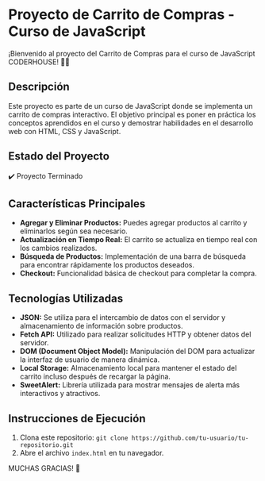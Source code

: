 # Proyecto de Carrito de Compras - Curso de JavaScript

¡Bienvenido al proyecto del Carrito de Compras para el curso de JavaScript CODERHOUSE! 🛒🚀

## Descripción

Este proyecto es parte de un curso de JavaScript donde se implementa un carrito de compras interactivo. El objetivo principal es poner en práctica los conceptos aprendidos en el curso y demostrar habilidades en el desarrollo web con HTML, CSS y JavaScript.

## Estado del Proyecto
✔️ Proyecto Terminado

## Características Principales

- **Agregar y Eliminar Productos:** Puedes agregar productos al carrito y eliminarlos según sea necesario.
- **Actualización en Tiempo Real:** El carrito se actualiza en tiempo real con los cambios realizados.
- **Búsqueda de Productos:** Implementación de una barra de búsqueda para encontrar rápidamente los productos deseados.
- **Checkout:** Funcionalidad básica de checkout para completar la compra.

## Tecnologías Utilizadas

- **JSON:** Se utiliza para el intercambio de datos con el servidor y almacenamiento de información sobre productos.
- **Fetch API:** Utilizado para realizar solicitudes HTTP y obtener datos del servidor.
- **DOM (Document Object Model):** Manipulación del DOM para actualizar la interfaz de usuario de manera dinámica.
- **Local Storage:** Almacenamiento local para mantener el estado del carrito incluso después de recargar la página.
- **SweetAlert:** Librería utilizada para mostrar mensajes de alerta más interactivos y atractivos.

## Instrucciones de Ejecución

1. Clona este repositorio: `git clone https://github.com/tu-usuario/tu-repositorio.git`
2. Abre el archivo `index.html` en tu navegador.

MUCHAS GRACIAS! 🚀
